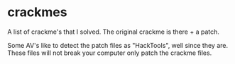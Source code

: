 # crackmes
A list of crackme's that I solved. The original crackme is there + a patch.

Some AV's like to detect the patch files as "HackTools", well since they are. These files will not break your computer
only patch the crackme files.

